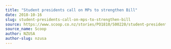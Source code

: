 ```yaml
---
title: "Student presidents call on MPs to strengthen Bill"
date: 2018-10-16
slug: student-presidents-call-on-mps-to-strengthen-bill
source: https://www.scoop.co.nz/stories/PO1810/S00220/student-presidents-call-on-mps-to-strengthen-bill.htm
source_name: Scoop
author: NZUSA
author-slug: nzusa
---
```


